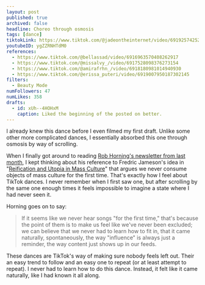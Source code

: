 ```yaml
---
layout: post
published: true
archived: false
headline: Choreo through osmosis
tags: [dance]
tiktokLink: https://www.tiktok.com/@jadeontheinternet/video/6919257425207889158
youtubeID: ygZZRNHTdM0
references:
  - https://www.tiktok.com/@bellassad/video/6916963570408262917
  - https://www.tiktok.com/@missalvy_/video/6917528098376273154
  - https://www.tiktok.com/@amirafrhn_/video/6918180981014940930
  - https://www.tiktok.com/@erissa_puteri/video/6919007950187302145
filters:
  - Beauty Mode
numFollowers: 47
numLikes: 358
drafts:
  - id: xUh--4HOHxM
    caption: Liked the beginning of the posted on better.
---
```


I already knew this dance before I even filmed my first draft. Unlike some other more complicated dances, I essentially absorbed this one through osmosis by way of scrolling.

When I finally got around to reading [Rob Horning's newsletter from last month](https://tinyletter.com/robhorning/letters/the-general-drift-is-a-mere-activity-in-a-certain-direction), I kept thinking about his reference to Fredric Jameson's idea in "[Reification and Utopia in Mass Culture](https://www.jstor.org/stable/466409?seq=1)" that argues we never consume objects of mass culture for the first time. That's exactly how I feel about TikTok dances. I never remember when I first saw one, but after scrolling by the same one enough times it feels impossible to imagine a state where I had never seen it.

Horning goes on to say:

> If it seems like we never hear songs "for the first time," that's because the point of them is to make us feel like we've never been excluded; we can believe that we never had to learn how to fit in, that it came naturally, spontaneously, the way "influence" is always just a reminder, the way content just shows up in our feeds.

These dances are TikTok's way of making sure nobody feels left out. Their an easy trend to follow and an easy one to repeat (or at least attempt to repeat). I never had to learn how to do this dance. Instead, it felt like it came naturally, like I had known it all along.
